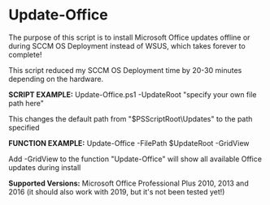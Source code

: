 # Update-Office

The purpose of this script is to install Microsoft Office updates offline or during SCCM OS Deployment instead of WSUS, which takes forever to complete! 

This script reduced my SCCM OS Deployment time by 20-30 minutes depending on the hardware.

**SCRIPT EXAMPLE:** Update-Office.ps1 -UpdateRoot "specify your own file path here"

This changes the default path from "$PSScriptRoot\Updates\" to the path specified


**FUNCTION EXAMPLE:** Update-Office -FilePath $UpdateRoot -GridView

Add -GridView to the function "Update-Office" will show all available Office updates during install

**Supported Versions:** Microsoft Office Professional Plus 2010, 2013 and 2016 (it should also work with 2019, but it's not been tested yet!)
